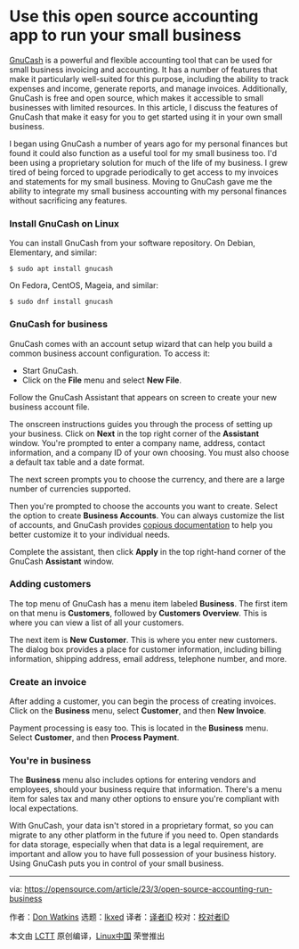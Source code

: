 [#]: subject: "Use this open source accounting app to run your small business"
[#]: via: "https://opensource.com/article/23/3/open-source-accounting-run-business"
[#]: author: "Don Watkins https://opensource.com/users/don-watkins"
[#]: collector: "lkxed"
[#]: translator: "geekpi"
[#]: reviewer: " "
[#]: publisher: " "
[#]: url: " "

Use this open source accounting app to run your small business
======

[GnuCash][1] is a powerful and flexible accounting tool that can be used for small business invoicing and accounting. It has a number of features that make it particularly well-suited for this purpose, including the ability to track expenses and income, generate reports, and manage invoices. Additionally, GnuCash is free and open source, which makes it accessible to small businesses with limited resources. In this article, I discuss the features of GnuCash that make it easy for you to get started using it in your own small business.

I began using GnuCash a number of years ago for my personal finances but found it could also function as a useful tool for my small business too. I'd been using a proprietary solution for much of the life of my business. I grew tired of being forced to upgrade periodically to get access to my invoices and statements for my small business. Moving to GnuCash gave me the ability to integrate my small business accounting with my personal finances without sacrificing any features.

### Install GnuCash on Linux

You can install GnuCash from your software repository. On Debian, Elementary, and similar:

```
$ sudo apt install gnucash
```

On Fedora, CentOS, Mageia, and similar:

```
$ sudo dnf install gnucash
```

### GnuCash for business

GnuCash comes with an account setup wizard that can help you build a common business account configuration. To access it:

- Start GnuCash.
- Click on the **File** menu and select **New File**.

Follow the GnuCash Assistant that appears on screen to create your new business account file.

The onscreen instructions guides you through the process of setting up your business. Click on **Next** in the top right corner of the **Assistant** window. You're prompted to enter a company name, address, contact information, and a company ID of your own choosing. You must also choose a default tax table and a date format.

The next screen prompts you to choose the currency, and there are a large number of currencies supported.

Then you're prompted to choose the accounts you want to create. Select the option to create **Business Accounts**. You can always customize the list of accounts, and GnuCash provides [copious documentation][2] to help you better customize it to your individual needs.

Complete the assistant, then click **Apply** in the top right-hand corner of the GnuCash **Assistant** window.

### Adding customers

The top menu of GnuCash has a menu item labeled **Business**. The first item on that menu is **Customers**, followed by **Customers Overview**. This is where you can view a list of all your customers.

The next item is **New Customer**. This is where you enter new customers. The dialog box provides a place for customer information, including billing information, shipping address, email address, telephone number, and more.

### Create an invoice

After adding a customer, you can begin the process of creating invoices. Click on the **Business** menu, select **Customer**, and then **New Invoice**.

Payment processing is easy too. This is located in the **Business** menu. Select **Customer**, and then **Process Payment**.

### You're in business

The **Business** menu also includes options for entering vendors and employees, should your business require that information. There's a menu item for sales tax and many other options to ensure you're compliant with local expectations.

With GnuCash, your data isn't stored in a proprietary format, so you can migrate to any other platform in the future if you need to. Open standards for data storage, especially when that data is a legal requirement, are important and allow you to have full possession of your business history. Using GnuCash puts you in control of your small business.

--------------------------------------------------------------------------------

via: https://opensource.com/article/23/3/open-source-accounting-run-business

作者：[Don Watkins][a]
选题：[lkxed][b]
译者：[译者ID](https://github.com/译者ID)
校对：[校对者ID](https://github.com/校对者ID)

本文由 [LCTT](https://github.com/LCTT/TranslateProject) 原创编译，[Linux中国](https://linux.cn/) 荣誉推出

[a]: https://opensource.com/users/don-watkins
[b]: https://github.com/lkxed/
[1]: https://www.gnucash.org/
[2]: https://www.gnucash.org/docs/v4/C/gnucash-guide/bus_setup.html